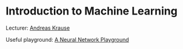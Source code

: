 # Introduction to Machine Learning

Lecturer: [Andreas Krause](https://las.inf.ethz.ch/krausea)

Useful playground: [A Neural Network Playground](https://playground.tensorflow.org)

